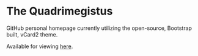 # The Quadrimegistus

GitHub personal homepage currently utilizing the open-source, Bootstrap built, vCard2 theme.

Available for viewing [here](https://quadrimegistus.github.io).
